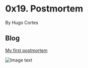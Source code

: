 # 0x19. Postmortem
 By Hugo Cortes

## Blog
<a href="https://www.linkedin.com/pulse/my-first-postmortem-hugo-cortes/" target="_blank">My first postmortem</a>

![Image text](https://media-exp1.licdn.com/dms/image/C4E12AQET1th0-Z7Jhg/article-inline_image-shrink_1000_1488/0/1633735727724?e=1639008000&v=beta&t=v3fwmMgz8aMicA2spOLRsv7uRO7zGXXTEs-O53aHJI0)
